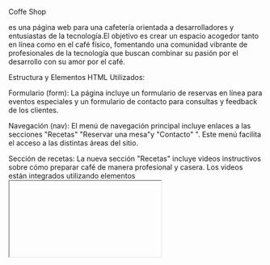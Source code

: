 Coffe Shop

es una página web para una cafetería orientada a desarrolladores y entusiastas de la tecnología.El objetivo es crear un espacio acogedor tanto en línea como en el café físico, fomentando una comunidad vibrante de profesionales de la tecnología que buscan combinar su pasión por el desarrollo con su amor por el café.

Estructura y Elementos HTML Utilizados:

Formulario (form): La página incluye un formulario de reservas en línea para eventos especiales y un formulario de contacto para consultas y feedback de los clientes.

Navegación (nav): El menú de navegación principal incluye enlaces a las secciones "Recetas" "Reservar una mesa"y "Contacto" ". Este menú facilita el acceso a las distintas áreas del sitio.

Sección de recetas: La nueva sección "Recetas" incluye videos instructivos sobre cómo preparar café de manera profesional y casera. Los videos están integrados utilizando elementos <iframe> embebidos desde plataformas como YouTube.

Adicional a lo anterior se implentola metodología BEM (Block Element Modifier) para garantizar una organización clara y modular del HTML y CSS.Para el estilo se dispuso de un diseño emático y oderno con una paleta de colores suaves y la tipografía moderna mantienen un ambiente acogedor y profesional, reflejando el tema de café y tecnología.

Estilización de Formularios y Navegación: Los formularios de reservas y contacto están diseñados para ser intuitivos, y el menú de navegación es claro y fácil de usar.

Estilos para Videos: Los videos están estilizados para integrarse bien en la página. Se utilizan márgenes y bordes sutiles para asegurarse de que los videos sean el foco sin distraer del contenido principal.

La siguiente actulizacion sera la optimización de Contenidos Dinámicos: Añadir funcionalidades que permitan a los usuarios subir sus propios videos o sugerir nuevos tutoriales. Esto puede incluir un sistema de moderación y categorización de contenido.

Tambien mejorar la nevegacion al incorporar una barra de búsqueda para facilitar a los usuarios encontrar tutoriales específicos o artículos del blog relacionados con sus intereses en el café. Asi como tambien Integrar herramientas de análisis para rastrear la interacción de los usuarios con la sección de videos y formularios, para tomar decisiones informadas sobre futuras actualizaciones y contenido.
